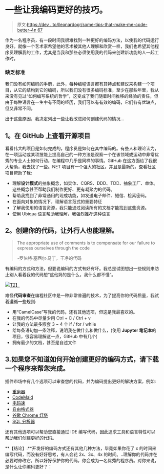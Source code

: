 # 一些让我编码更好的技巧。

> 原文:[https://dev . to/lleonardogr/some-tips-that-make-me-code-better-4n 67](https://dev.to/lleonardogr/some-tips-that-made-me-code-better-4n67)

作为一名程序员，有一段时间我很难找到一种更好的编码方法，以使我的代码运行良好。就像一个艺术家希望他的艺术被其他人理解和欣赏一样，我们也希望其他程序员理解我的工作，尤其是当我和那些必须使用我的代码来创建新功能的人一起工作时。

### 缺乏标准

我们没有如何编码的手册，此外，每种编程语言都有其特点和建议来构建一个项目，从它的结构到它的编码，所以我们没有很多编码标准，至少在那些年里，我从来没有见过“如何编写系统的哲学”，这变成了我们随着时间推移的经验的责任，但由于每种语言在一生中有不同的经历，我们可以有有效的编码，它们各有优缺点，但又非常不同。

出于这些原因，我决定列出一些让我改进如何创建代码的情况...

## [](#1-view-open-source-projects-on-github)1。在 GitHub 上查看开源项目

看看伟大的项目是如何完成的，程序员是如何在其中编码的。有些人和理论认为，在一项运动或某项技能上提高自己的一种方法是观察一个在该领域或运动中非常优秀的专业人士如何行动，在编程中几乎是同样的事情。GitHub 在这方面给了我很大帮助，我去找了一些。NET 项目有一个强大的社区，并且是最新的。查看社区项目帮助了我:

*   理解**设计模式**的抽象概念，如实体、CQRS、DDD、TDD、抽象工厂、单体。这些概念甚至帮助我们制作更好、更有凝聚力的代码。
*   帮助我找到了非常通用的现成功能，如发送电子邮件、短信、检索密码。
*   在面向对象的情况下，理解语言范式的重要特征
*   了解我使用的语言资源，我只能通过阅读所有的文档才能找到这些资源。
*   使用 Ubiqua 语言帮助我理解，我强烈推荐这种语言

## [](#2-create-your-code-so-the-lay-person-can-understand)2。创建你的代码，让外行人也能理解。

> The appropriate use of comments is to compensate for our failure to express ourselves through the code
> 
> -罗伯特·塞西尔·马丁，干净的代码

有编码的方式和方法，但要说编码的方式有好有坏。我总是试图想出一些规则来防止别人看着我的代码想“这他妈的是什么，我什么都不懂”。

[![](../Images/44c4ebcac25a1e9181826260d11b8b50.png)T2】](https://res.cloudinary.com/practicaldev/image/fetch/s--Wlaqawrv--/c_limit%2Cf_auto%2Cfl_progressive%2Cq_auto%2Cw_880/https://i.pinimg.com/originals/c4/8f/91/c48f917bf087db5d30b791465daba2de.png)

难怪**代码审查**在编程社区中是一种非常普遍的技术，为了提高你的代码质量，我试着遵循一些规则:

*   用“CamelCase”写我的代码，还有其他选项，但这是我最喜欢的。
*   在我的代码中尽量少用 Ctrl + C / Ctrl + v
*   让我的方法最多嵌套 3 ~ 4 个 if / for / while
*   给每条语句加一条注释，说明我在做什么和做什么，(使用 **Jupyter 笔记本**的项目，很容易理解这一点，GitHub 中有几个)
*   拥有最少的文档，甚至是自述文件

## 3.如果您不知道如何开始创建更好的编码方式，请下载一个程序来帮您完成。

插件市场中有几个选项可以审查您的代码，并为编码提出更好的解决方案，例如:

*   [重磨器](https://www.jetbrains.com/resharper/)
*   [CodeMaid](http://www.codemaid.net/)
*   [电码速](https://www.devexpress.com/products/coderush/)
*   [自由格式器](https://www.freeformatter.com/html-validator.html)
*   [谷歌 Chrome 灯塔](https://developers.google.com/web/tools/lighthouse/)
*   [SQL 分析器](https://www.devart.com/dbforge/sql/studio/sql-analyzer.html)

还有其他选项可以帮助您直接通过 IDE 编写代码，因此追求工具和语言特性可以帮助我们创建更好的代码。

**【结论】:**开发好的编码方式还有其他几种方法，毕竟如果你花了 x 的时间来编写代码，而没有好好思考，有人会花 2x、3x、4x 的时间。..理解你的代码并在必要时修改它，所以好好保护你的代码，你会成为一名优秀的程序员。对你来说，是什么让你编码更好？：